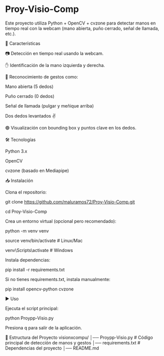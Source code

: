 # Proy-Visio-Comp
Este proyecto utiliza Python + OpenCV + cvzone para detectar manos en tiempo real con la webcam  (mano abierta, puño cerrado, señal de llamada, etc.).

📌 Características

📷 Detección en tiempo real usando la webcam.

✋ Identificación de la mano izquierda y derecha.

🤙 Reconocimiento de gestos como:

Mano abierta (5 dedos)

Puño cerrado (0 dedos)

Señal de llamada (pulgar y meñique arriba)

Dos dedos levantados ✌️

🟢 Visualización con bounding box y puntos clave en los dedos.

🛠️ Tecnologías

Python 3.x

OpenCV

cvzone
 (basado en Mediapipe)

 📥 Instalación

Clona el repositorio:

git clone https://github.com/maluramos72/Proy-Visio-Comp.git

cd Proy-Visio-Comp


Crea un entorno virtual (opcional pero recomendado):

python -m venv venv

source venv/bin/activate   # Linux/Mac

venv\Scripts\activate      # Windows


Instala dependencias:

pip install -r requirements.txt


Si no tienes requirements.txt, instala manualmente:

pip install opencv-python cvzone

▶️ Uso

Ejecuta el script principal:

python Proypp-Visio.py


Presiona q para salir de la aplicación.

📂 Estructura del Proyecto
visionxcompu/
│── Proypp-Visio.py     # Código principal de detección de manos y gestos
│── requirements.txt     # Dependencias del proyecto
│── README.md     
